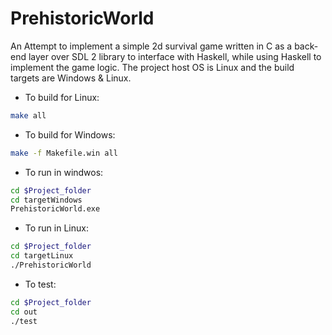 # PrehistoricWorld
An Attempt to implement a simple 2d survival game written in C as a back-end layer over SDL 2 library to interface with Haskell, while using Haskell to implement the game logic.
The project host OS is Linux and the build targets are Windows & Linux.

* To build for Linux:
```bash
make all
```
* To build for Windows:
```bash
make -f Makefile.win all
```
* To run in windwos:
```bash
cd $Project_folder
cd targetWindows
PrehistoricWorld.exe
```
* To run in Linux:
```bash
cd $Project_folder
cd targetLinux
./PrehistoricWorld
```
* To test:
```bash
cd $Project_folder
cd out
./test
```

